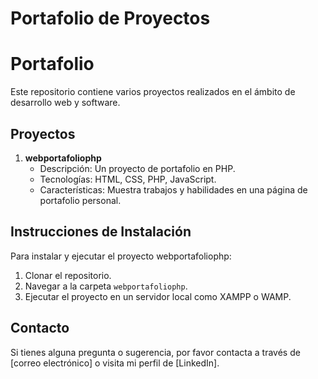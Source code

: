# Portafolio de Proyectos
# Portafolio

Este repositorio contiene varios proyectos realizados en el ámbito de desarrollo web y software.

## Proyectos

1. **webportafoliophp**
   - Descripción: Un proyecto de portafolio en PHP.
   - Tecnologías: HTML, CSS, PHP, JavaScript.
   - Características: Muestra trabajos y habilidades en una página de portafolio personal.

## Instrucciones de Instalación

Para instalar y ejecutar el proyecto webportafoliophp:

1. Clonar el repositorio.
2. Navegar a la carpeta `webportafoliophp`.
3. Ejecutar el proyecto en un servidor local como XAMPP o WAMP.

## Contacto

Si tienes alguna pregunta o sugerencia, por favor contacta a través de [correo electrónico] o visita mi perfil de [LinkedIn].
